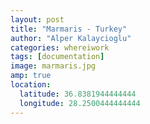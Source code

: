 ```yaml
---
layout: post
title: "Marmaris - Turkey"
author: "Alper Kalaycioglu"
categories: whereiwork
tags: [documentation]
image: marmaris.jpg
amp: true
location:
  latitude: 36.8381944444444
  longitude: 28.2500444444444
---
```

